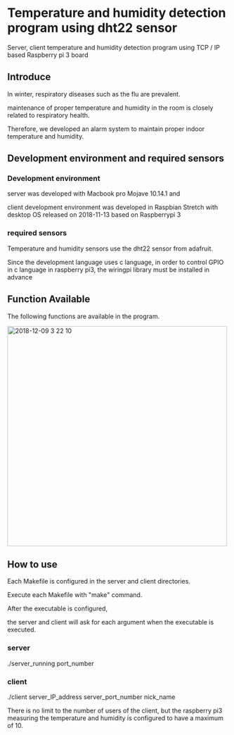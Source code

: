 # Temperature and humidity detection program using dht22 sensor
Server, client temperature and humidity detection program using TCP / IP based Raspberry pi 3 board

## Introduce
In winter, respiratory diseases such as the flu are prevalent.

maintenance of proper temperature and humidity in the room is closely related to respiratory health.

Therefore, we developed an alarm system to maintain proper indoor temperature and humidity.

## Development environment and required sensors
### Development environment
server was developed with Macbook pro Mojave 10.14.1 and 

client development environment was developed in Raspbian Stretch with desktop OS released on 2018-11-13 based on Raspberrypi 3

### required sensors
Temperature and humidity sensors use the dht22 sensor from adafruit.

Since the development language uses c language, in order to control GPIO in c language in raspberry pi3, the wiringpi library must be installed in advance

## Function Available
The following functions are available in the program.

<img width="500" alt="2018-12-09 3 22 10" src="https://user-images.githubusercontent.com/44190882/49694082-8c418280-fbc6-11e8-8c81-884c7dbbb15a.png">

## How to use
Each Makefile is configured in the server and client directories.

Execute each Makefile with "make" command.

After the executable is configured, 

the server and client will ask for each argument when the executable is executed.

### server
./server_running port_number
### client
./client server_IP_address server_port_number nick_name

There is no limit to the number of users of the client, but the raspberry pi3 measuring the temperature and humidity is configured to have a maximum of 10.

